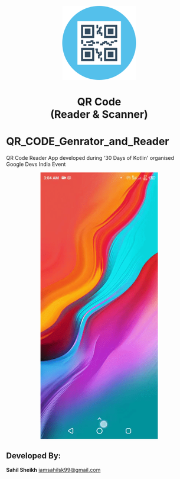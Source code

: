 
<p align="center">
    <a>
    <img src="QR_COde.png" width="200" height="200"/>
    </a>
    <h1 align="center">QR Code <br> (Reader & Scanner)</h1>
</p>

# QR_CODE_Genrator_and_Reader
QR Code Reader App developed during '30 Days of Kotlin'  organised Google Devs India Event

<p align="center">
    <a>
    <img src="output.gif"/>
    </a>
</p>


## Developed By:

**Sahil Sheikh**
iamsahilsk99@gmail.com
